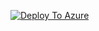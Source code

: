 [![Deploy To Azure](https://docs.microsoft.com/en-us/azure/templates/media/deploy-to-azure.svg)](https://portal.azure.com/#blade/Microsoft_Azure_CreateUIDef/CustomDeploymentBlade/uri/https://raw.githubusercontent.com/cgtheflash/arm-templates/main/uiTest/azuredeploy.json/uiFormDefinitionUri/https://github.com/cgtheflash/arm-templates/blob/main/uiTest/azuredeployUI.json)
